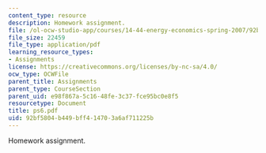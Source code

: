 ```yaml
---
content_type: resource
description: Homework assignment.
file: /ol-ocw-studio-app/courses/14-44-energy-economics-spring-2007/92bf5804b449bff414703a6af711225b_ps6.pdf
file_size: 22459
file_type: application/pdf
learning_resource_types:
- Assignments
license: https://creativecommons.org/licenses/by-nc-sa/4.0/
ocw_type: OCWFile
parent_title: Assignments
parent_type: CourseSection
parent_uid: e98f867a-5c16-48fe-3c37-fce95bc0e8f5
resourcetype: Document
title: ps6.pdf
uid: 92bf5804-b449-bff4-1470-3a6af711225b
---
```

Homework assignment.